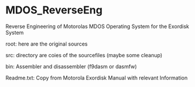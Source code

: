 # MDOS_ReverseEng
Reverse Engineering of Motorolas MDOS Operating System for the Exordisk System

root: here are the original sources

src: directory are coies of the sourcefiles (maybe some cleanup)

bin: Assembler and disassembler (f9dasm or dasmfw)

Readme.txt: Copy from Motorola Exordisk Manual with relevant Information